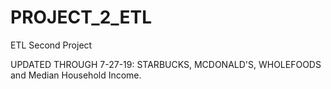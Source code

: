 # PROJECT_2_ETL
ETL Second Project

UPDATED THROUGH 7-27-19:  STARBUCKS, MCDONALD'S, WHOLEFOODS and Median Household Income. 
